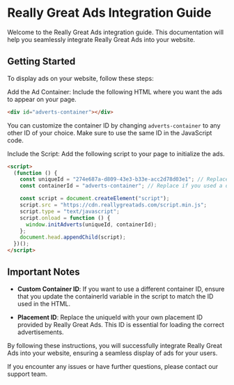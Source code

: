 # Really Great Ads Integration Guide

Welcome to the Really Great Ads integration guide. This documentation will help you seamlessly integrate Really Great Ads into your website.

## Getting Started

To display ads on your website, follow these steps:

Add the Ad Container: Include the following HTML where you want the ads to appear on your page.

```html
<div id="adverts-container"></div>
```

You can customize the container ID by changing `adverts-container` to any other ID of your choice. Make sure to use the same ID in the JavaScript code.

Include the Script: Add the following script to your page to initialize the ads.

```html
<script>
  (function () {
    const uniqueId = "274e687a-d809-43e3-b33e-acc2d78d03e1"; // Replace with your own placement ID
    const containerId = "adverts-container"; // Replace if you used a different ID in the HTML

    const script = document.createElement("script");
    script.src = "https://cdn.reallygreatads.com/script.min.js";
    script.type = "text/javascript";
    script.onload = function () {
      window.initAdverts(uniqueId, containerId);
    };
    document.head.appendChild(script);
  })();
</script>
```

## Important Notes

- **Custom Container ID**: If you want to use a different container ID, ensure that you update the containerId variable in the script to match the ID used in the HTML.

- **Placement ID**: Replace the uniqueId with your own placement ID provided by Really Great Ads. This ID is essential for loading the correct advertisements.

By following these instructions, you will successfully integrate Really Great Ads into your website, ensuring a seamless display of ads for your users.

If you encounter any issues or have further questions, please contact our support team.
